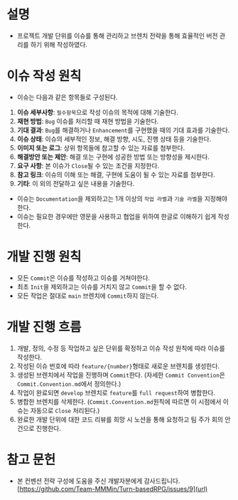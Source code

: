# 설명

- 프로젝트 개발 단위를 이슈를 통해 관리하고 브렌치 전략을 통해 효율적인 버전 관리를 하기 위해 작성하였다.

# 이슈 작성 원칙

- 이슈는 다음과 같은 항목들로 구성된다.

1.  **이슈 세부사항**: `필수항목`으로 작성 이슈의 목적에 대해 기술한다.
2.  **재현 방법**: `Bug` 이슈를 처리할 때 재현 방법을 기술한다.
3.  **기대 결과**: `Bug`를 해결하거나 `Enhancement`를 구현했을 때의 기대 효과를 기술한다.
4.  **이슈 상태**: 이슈의 세부적인 정보, 해결 방향, 시도, 진행 상태 등을 기술한다.
5.  **이미지 또는 로그**: 상위 항목들에 참고할 수 있는 자료를 첨부한다.
6.  **해결방안 또는 제안**: 해결 또는 구현에 성공한 방법 또는 방향성을 제시한다.
7.  **요구 사항**: 본 이슈가 `Close`될 수 있는 조건을 지정한다.
8.  **참고 링크**: 이슈의 이해 또는 해결, 구현에 도움이 될 수 있는 자료를 첨부한다.
9.  **기타**: 이 외의 전달하고 싶은 내용을 기술한다.

- 이슈는 `Documentation`을 제외하고는 1개 이상의 `작업 라벨`과 `기술 라벨`을 지정해야한다.
- 이슈는 필요한 경우에만 영문을 사용하고 협업을 위하여 한글로 이해하기 쉽게 작성한다.

# 개발 진행 원칙

- 모든 `Commit`은 이슈를 작성하고 이슈를 거쳐야한다.
- 최초 `Init`을 제외하고는 이슈를 거치지 않고 `Commit`을 할 수 없다.
- 모든 작업은 절대로 `main` 브렌치에 `Commit`하지 않는다.

# 개발 진행 흐름

1. 개발, 정의, 수정 등 작업하고 싶은 단위를 확정하고 이슈 작성 원칙에 따라 이슈를 작성한다.
2. 작성된 이슈 번호에 따라 `feature/{number}`형태로 새로운 브렌치를 생성한다.
3. 생성된 브렌치에서 작업을 진행하며 `Commit`한다. (자세한 `Commit Convention`은 `Commit.Convention.md`에서 정의한다.)
4. 작업이 완료되면 `develop` 브렌치로 `feature`를 `full request`하여 병합한다.
5. 병합한 브렌치를 삭제한다. (`Commit.Convention.md`원칙에 따르면 이 시점에서 이슈는 자동으로 `Close` 처리된다.)
6. 완료한 개발 단위에 대한 코드 리뷰를 희망 시 노션을 통해 요청하고 팀 주가 회의 안건으로 진행한다.

# 참고 문헌

- 본 컨벤션 전략 구성에 도움을 주신 개발자분에게 감사드립니다.  
  [https://github.com/Team-MMMin/Turn-basedRPG/issues/9](url)
